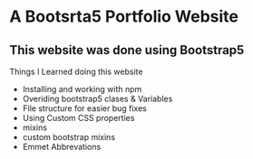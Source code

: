 # A Bootsrta5 Portfolio Website
## This website was done using **Bootstrap5**
Things I Learned doing this website
* Installing and working with npm
* Overiding bootstrap5 clases & Variables
* File structure for easier bug fixes
* Using Custom CSS properties
* mixins
* custom bootstrap mixins
* Emmet Abbrevations